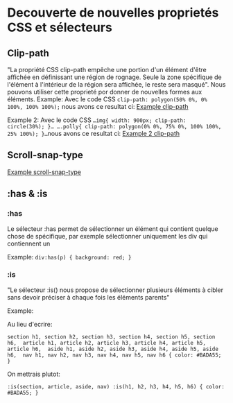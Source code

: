 # Decouverte de nouvelles proprietés CSS et sélecteurs
## Clip-path
"La propriété CSS clip-path empêche une portion d'un élément d'être affichée en définissant une région de rognage. Seule la zone spécifique de l'élément à l'intérieur de la région sera affichée, le reste sera masqué". Nous pouvons utiliser cette proprieté por donner de nouvelles formes aux éléments.
Example:
Avec le code CSS `clip-path: polygon(50% 0%, 0% 100%, 100% 100%);` nous avons ce resultat ci: [Example clip-path](http://www.cepegra-labs.be/webdesign/fed2023/alexandra/html+css/Untitled.png)

Example 2:
Avec le code CSS `…img{
        width: 900px;
        clip-path: circle(30%);
    }…
    ….polly{
        clip-path: polygon(0% 0%, 75% 0%, 100% 100%, 25% 100%);
    }…`nous avons ce resultat ci: [Example 2 clip-path](http://cepegra-labs.be/webdesign/fed2023/diego/html-css/exo-marckdown/index.html)

## Scroll-snap-type
[Example scroll-snap-type](https://discordapp.com/channels/1160117567336222770/1163802451313438803/1185195125173919824)


## :has & :is

### :has
Le sélecteur :has permet de sélectionner un élément qui contient quelque chose de spécifique, par exemple sélectionner uniquement les div qui contiennent un <p>

Example:
`div:has(p) {
  background: red;
}`

### :is
"Le sélecteur :is() nous propose de sélectionner plusieurs éléments à cibler sans devoir préciser à chaque fois les éléments parents"

Example:

Au lieu d'ecrire:

`section h1, section h2, section h3, section h4, section h5, section h6, 
article h1, article h2, article h3, article h4, article h5, article h6, 
aside h1, aside h2, aside h3, aside h4, aside h5, aside h6, 
nav h1, nav h2, nav h3, nav h4, nav h5, nav h6 {
  color: #BADA55;
}`

On mettrais plutot:

`:is(section, article, aside, nav) :is(h1, h2, h3, h4, h5, h6) {
  color: #BADA55;
}`
